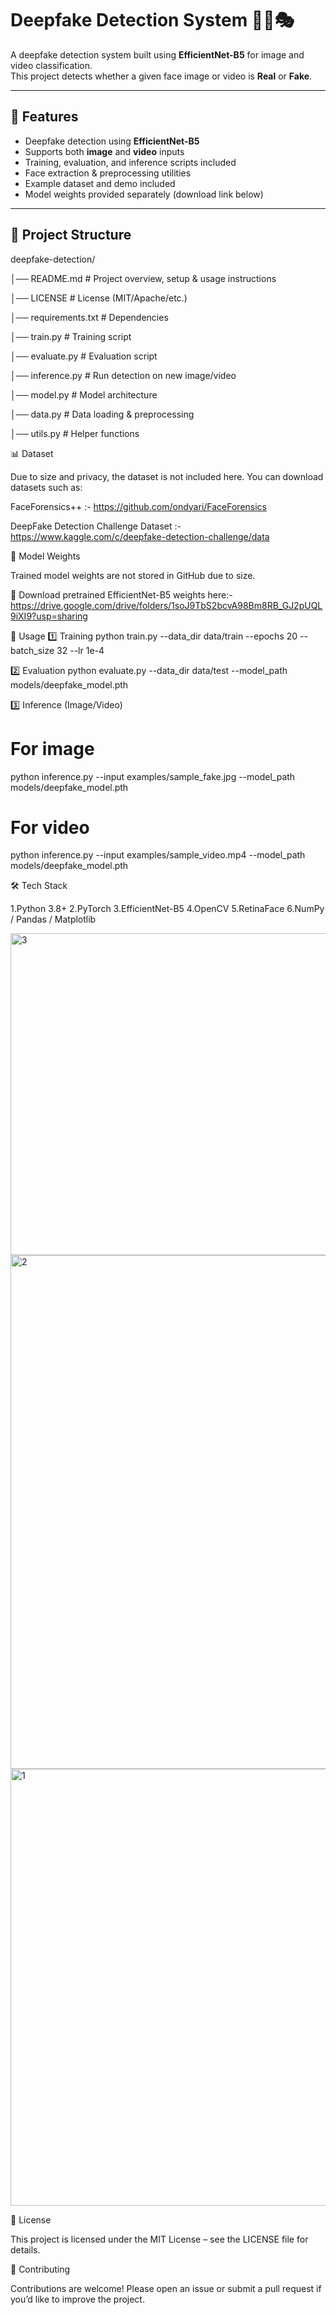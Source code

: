 # Deepfake Detection System 🕵️‍♂️🎭

A deepfake detection system built using **EfficientNet-B5** for image and video classification.  
This project detects whether a given face image or video is **Real** or **Fake**.

---

## 📌 Features
- Deepfake detection using **EfficientNet-B5**
- Supports both **image** and **video** inputs
- Training, evaluation, and inference scripts included
- Face extraction & preprocessing utilities
- Example dataset and demo included
- Model weights provided separately (download link below)
---

## 📂 Project Structure
deepfake-detection/

│── README.md # Project overview, setup & usage instructions

│── LICENSE # License (MIT/Apache/etc.)

│── requirements.txt # Dependencies

│── train.py # Training script

│── evaluate.py # Evaluation script

│── inference.py # Run detection on new image/video

│── model.py # Model architecture

│── data.py # Data loading & preprocessing

│── utils.py # Helper functions

📊 Dataset

Due to size and privacy, the dataset is not included here.
You can download datasets such as:

FaceForensics++  :-  https://github.com/ondyari/FaceForensics

DeepFake Detection Challenge Dataset   :-  https://www.kaggle.com/c/deepfake-detection-challenge/data


🧠 Model Weights

Trained model weights are not stored in GitHub due to size.

🔗 Download pretrained EfficientNet-B5 weights here:-  https://drive.google.com/drive/folders/1soJ9TbS2bcvA98Bm8RB_GJ2pUQL9iXI9?usp=sharing


🚀 Usage
1️⃣ Training
python train.py --data_dir data/train --epochs 20 --batch_size 32 --lr 1e-4

2️⃣ Evaluation
python evaluate.py --data_dir data/test --model_path models/deepfake_model.pth

3️⃣ Inference (Image/Video)
# For image
python inference.py --input examples/sample_fake.jpg --model_path models/deepfake_model.pth

# For video
python inference.py --input examples/sample_video.mp4 --model_path models/deepfake_model.pth


🛠️ Tech Stack

1.Python 3.8+
2.PyTorch
3.EfficientNet-B5
4.OpenCV
5.RetinaFace
6.NumPy / Pandas / Matplotlib


<img width="1630" height="515" alt="3" src="https://github.com/user-attachments/assets/91924e5b-bf83-4e5e-aa51-7258ddd0ec4d" />
<img width="1887" height="822" alt="2" src="https://github.com/user-attachments/assets/da762b46-e401-423c-ac6f-e2785b29f5cd" />
<img width="1241" height="699" alt="1" src="https://github.com/user-attachments/assets/ce8b21ec-3fdf-4e2d-90b9-1a6653bb8baa" />

📜 License

This project is licensed under the MIT License – see the LICENSE
 file for details.

 🤝 Contributing

Contributions are welcome!
Please open an issue or submit a pull request if you’d like to improve the project.




